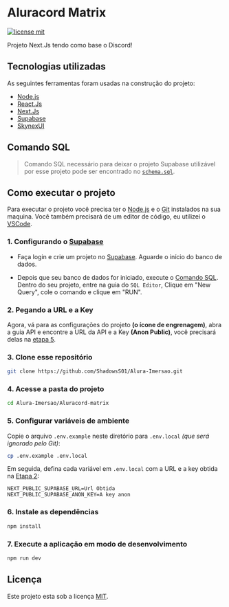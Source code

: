# Aluracord Matrix

[![license mit](https://img.shields.io/badge/licence-MIT-blue)](../LICENSE)

Projeto Next.Js tendo como base o Discord!

## Tecnologias utilizadas

As seguintes ferramentas foram usadas na construção do projeto:

- [Node.js](https://nodejs.dev)
- [React.Js](https://pt-br.reactjs.org)
- [Next.Js](https://nextjs.org)
- [Supabase](https://github.com/supabase/supabase)
- [SkynexUI](https://skynexui.dev)

## Comando SQL

> Comando SQL necessário para deixar o projeto Supabase utilizável por esse projeto pode ser encontrado no [`schema.sql`](./schema.sql).

## Como executar o projeto

Para executar o projeto você precisa ter o [Node.js](https://nodejs.dev) e o [Git](https://git-scm.com) instalados na sua maquina. Você também precisará de um editor de código, eu utilizei o [VSCode](https://code.visualstudio.com).

### 1. Configurando o [Supabase](https://app.supabase.io/)

- Faça login e crie um projeto no [Supabase](https://app.supabase.io/). Aguarde o início do banco de dados.

- Depois que seu banco de dados for iniciado, execute o [Comando SQL](#comando-sql). Dentro do seu projeto, entre na guia do `SQL Editor`, Clique em "New Query", cole o comando e clique em  "RUN".

### 2. Pegando a URL e a Key

Agora, vá para as configurações do projeto **(o ícone de engrenagem)**, abra a guia API e encontre a URL da API e a Key **(Anon Public)**, você precisará delas na [etapa 5](#5-configurar-vari%C3%A1veis-de-ambiente).

### 3. Clone esse repositório

```bash
git clone https://github.com/ShadowsS01/Alura-Imersao.git
```

### 4. Acesse a pasta do projeto

```bash
cd Alura-Imersao/Aluracord-matrix
```

### 5. Configurar variáveis de ambiente

Copie o arquivo `.env.example` neste diretório para `.env.local` *(que será ignorado pelo Git)*:

```bash
cp .env.example .env.local
```

Em seguida, defina cada variável em `.env.local` com a URL e a key obtida na [Etapa 2](#2-pegando-a-url-e-a-key):

```env
NEXT_PUBLIC_SUPABASE_URL=Url Obtida
NEXT_PUBLIC_SUPABASE_ANON_KEY=A key anon
```

### 6. Instale as dependências

```bash
npm install
```

### 7. Execute a aplicação em modo de desenvolvimento

```bash
npm run dev
```

## Licença

Este projeto esta sob a licença [MIT](../LICENSE).
